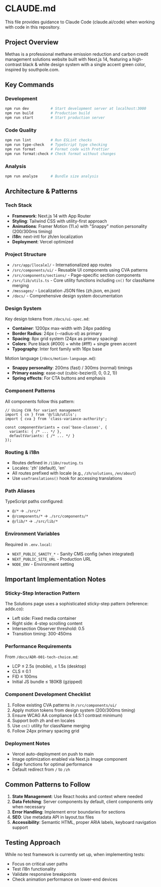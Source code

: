 # CLAUDE.md

This file provides guidance to Claude Code (claude.ai/code) when working with code in this repository.

## Project Overview

Methas is a professional methane emission reduction and carbon credit management solutions website built with Next.js 14, featuring a high-contrast black & white design system with a single accent green color, inspired by southpole.com.

## Key Commands

### Development
```bash
npm run dev          # Start development server at localhost:3000
npm run build        # Production build
npm run start        # Start production server
```

### Code Quality
```bash
npm run lint         # Run ESLint checks
npm run type-check   # TypeScript type checking
npm run format       # Format code with Prettier
npm run format:check # Check format without changes
```

### Analysis
```bash
npm run analyze      # Bundle size analysis
```

## Architecture & Patterns

### Tech Stack
- **Framework**: Next.js 14 with App Router
- **Styling**: Tailwind CSS with utility-first approach
- **Animations**: Framer Motion (11.x) with "Snappy" motion personality (200/300ms timing)
- **i18n**: next-intl for zh/en localization
- **Deployment**: Vercel optimized

### Project Structure
- `/src/app/[locale]/` - Internationalized app routes
- `/src/components/ui/` - Reusable UI components using CVA patterns
- `/src/components/sections/` - Page-specific section components
- `/src/lib/utils.ts` - Core utility functions including `cn()` for className merging
- `/messages/` - Localization JSON files (zh.json, en.json)
- `/docs/` - Comprehensive design system documentation

### Design System

Key design tokens from `/docs/ui-spec.md`:
- **Container**: 1200px max-width with 24px padding
- **Border Radius**: 24px (--radius-xl) as primary
- **Spacing**: 8px grid system (24px as primary spacing)
- **Colors**: Pure black (#000) + white (#fff) + single green accent
- **Typography**: Inter font family with 16px base

Motion language (`/docs/motion-language.md`):
- **Snappy personality**: 200ms (fast) / 300ms (normal) timings
- **Primary easing**: ease-out (cubic-bezier(0, 0, 0.2, 1))
- **Spring effects**: For CTA buttons and emphasis

### Component Patterns

All components follow this pattern:
```tsx
// Using CVA for variant management
import { cn } from '@/lib/utils';
import { cva } from 'class-variance-authority';

const componentVariants = cva('base-classes', {
  variants: { /* ... */ },
  defaultVariants: { /* ... */ }
});
```

### Routing & i18n

- Routes defined in `/i18n/routing.ts`
- Locales: 'zh' (default), 'en'
- All routes prefixed with locale (e.g., `/zh/solutions`, `/en/about`)
- Use `useTranslations()` hook for accessing translations

### Path Aliases

TypeScript paths configured:
- `@/*` → `./src/*`
- `@/components/*` → `./src/components/*`
- `@/lib/*` → `./src/lib/*`

### Environment Variables

Required in `.env.local`:
- `NEXT_PUBLIC_SANITY_*` - Sanity CMS config (when integrated)
- `NEXT_PUBLIC_SITE_URL` - Production URL
- `NODE_ENV` - Environment setting

## Important Implementation Notes

### Sticky-Step Interaction Pattern
The Solutions page uses a sophisticated sticky-step pattern (reference: addx.co):
- Left side: Fixed media container
- Right side: 4-step scrolling content
- Intersection Observer threshold: 0.5
- Transition timing: 300-450ms

### Performance Requirements
From `/docs/ADR-001-tech-choice.md`:
- LCP ≤ 2.5s (mobile), ≤ 1.5s (desktop)
- CLS ≤ 0.1
- FID ≤ 100ms
- Initial JS bundle ≤ 180KB (gzipped)

### Component Development Checklist
1. Follow existing CVA patterns in `/src/components/ui/`
2. Apply motion tokens from design system (200/300ms timing)
3. Ensure WCAG AA compliance (4.5:1 contrast minimum)
4. Support both zh and en locales
5. Use `cn()` utility for className merging
6. Follow 24px primary spacing grid

### Deployment Notes
- Vercel auto-deployment on push to main
- Image optimization enabled via Next.js Image component
- Edge functions for optimal performance
- Default redirect from `/` to `/zh`

## Common Patterns to Follow

1. **State Management**: Use React hooks and context where needed
2. **Data Fetching**: Server components by default, client components only when necessary
3. **Error Handling**: Implement error boundaries for sections
4. **SEO**: Use metadata API in layout.tsx files
5. **Accessibility**: Semantic HTML, proper ARIA labels, keyboard navigation support

## Testing Approach

While no test framework is currently set up, when implementing tests:
- Focus on critical user paths
- Test i18n functionality
- Validate responsive breakpoints
- Check animation performance on lower-end devices